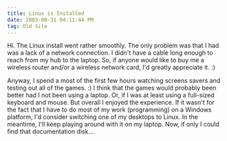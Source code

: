 ```yaml
---
title: Linux is Installed
date: 2003-08-31 04:11:44 PM
tag: Old Site
---
```


Hi. The Linux install went rather smoothly. The only problem was that I had was a lack of a network connection. I didn't have a cable long enough to reach from my hub to the laptop. So, if anyone would like to buy me a wireless router and/or a wireless network card, I'd greatly appreciate it. :)

Anyway, I spend a most of the first few hours watching screens savers and testing out all of the games. :) I think that the games would probably been better had I not been using a laptop. Or, if I was at least using a full-sized keyboard and mouse. But overall I enjoyed the experience. If it wasn't for the fact that I have to do most of my work (programming) on a Windows platform, I'd consider switching one of my desktops to Linux. In the meantime, I'll keep playing around with it on my laptop. Now, if only I could find that documentation disk....